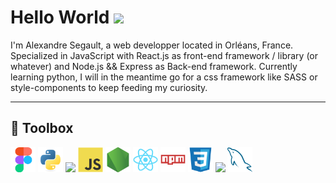 # Hello World <img src="https://raw.githubusercontent.com/MartinHeinz/MartinHeinz/master/wave.gif" width="30px"> 

I'm Alexandre Segault, a web developper located in Orléans, France. Specialized in JavaScript with React.js as front-end framework / library (or whatever) and Node.js && Express as Back-end framework. Currently learning python, I will in the meantime go for a css framework like SASS or style-components to keep feeding my curiosity.

---
## 🧰 Toolbox 

<img src="https://github.com/devicons/devicon/blob/master/icons/figma/figma-original.svg" width="40px">
<img src="https://github.com/devicons/devicon/blob/master/icons/python/python-original.svg" width="40px">
<img src ="https://cdn.icon-icons.com/icons2/2107/PNG/512/file_type_kivy_icon_130489.png" width="40px">
<img src ="https://github.com/devicons/devicon/blob/master/icons/javascript/javascript-original.svg" width="40px">
<img src ="https://github.com/devicons/devicon/blob/master/icons/nodejs/nodejs-original.svg" width="40px">
<img src ="https://github.com/devicons/devicon/blob/master/icons/react/react-original.svg" width="40px">
<img src ="https://github.com/devicons/devicon/blob/master/icons/npm/npm-original-wordmark.svg" width="40px">
<img src ="https://github.com/devicons/devicon/blob/master/icons/css3/css3-original.svg" width="40px">
<img src ="https://cdn.icon-icons.com/icons2/2107/PNG/512/file_type_kivy_icon_130489.png" width="40px">
<img src ="https://github.com/devicons/devicon/blob/master/icons/mysql/mysql-original.svg" width="40px">

